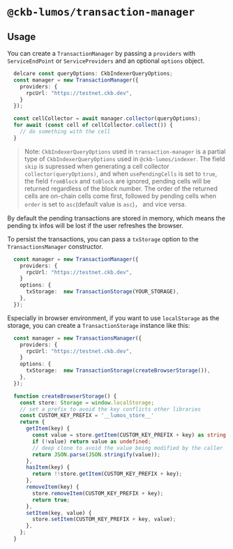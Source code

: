 # `@ckb-lumos/transaction-manager`

## Usage

You can create a `TransactionManager` by passing a `providers` with `ServiceEndPoint` or `ServiceProviders` and an optional `options` object.

```ts
  delcare const queryOptions: CkbIndexerQueryOptions;
  const manager = new TransactionManager({
    providers: {
      rpcUrl: "https://testnet.ckb.dev",
    }
  });

  const cellCollector = await manager.collector(queryOptions);
  for await (const cell of cellCollector.collect()) {
    // do something with the cell
  }
```

> Note: `CkbIndexerQueryOptions` used in `transaction-manager` is a partial type of `CkbIndexerQueryOptions` used in `@ckb-lumos/indexer`. The field `skip` is supressed when generating a cell collector `collector(queryOptions)`, and when `usePendingCells` is set to `true`, the field `fromBlock` and `toBlock` are ignored, pending cells will be returned regardless of the block number. The order of the returned cells are on-chain cells come first, followed by pending cells when `order` is set to `asc`(default value is `asc`)， and vice versa.

By default the pending transactions are stored in memory, which means the pending tx infos will be lost if the user refreshes the browser.

To persist the transactions, you can pass a `txStorage` option to the `TransactionsManager` constructor.

```ts
  const manager = new TransactionManager({
    providers: {
      rpcUrl: "https://testnet.ckb.dev",
    }
    options: {
      txStorage:  new TransactionStorage(YOUR_STORAGE),
    },
  });
```

Especially in browser environment, if you want to use `localStorage` as the storage, you can create a `TransactionStorage` instance like this:


```ts
  const manager = new TransactionsManager({
    providers: {
      rpcUrl: "https://testnet.ckb.dev",
    }
    options: {
      txStorage:  new TransactionStorage(createBrowserStorage()),
    },
  });

  function createBrowserStorage() {
    const store: Storage = window.localStorage;
    // set a prefix to avoid the key conflicts other libraries
    const CUSTOM_KEY_PREFIX = '__lumos_store__'
    return {
      getItem(key) {
        const value = store.getItem(CUSTOM_KEY_PREFIX + key) as string | undefined;
        if (!value) return value as undefined;
        // deep clone to avoid the value being modified by the caller
        return JSON.parse(JSON.stringify(value));
      },
      hasItem(key) {
        return !!store.getItem(CUSTOM_KEY_PREFIX + key);
      },
      removeItem(key) {
        store.removeItem(CUSTOM_KEY_PREFIX + key);
        return true;
      },
      setItem(key, value) {
        store.setItem(CUSTOM_KEY_PREFIX + key, value);
      },
    };
  }

```